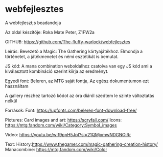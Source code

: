 # webfejlesztes
A webfejleszt;s beadandoja

Az oldal készítője: Roka Mate Peter, Z1FW2a

GITHUB: https://github.com/The-fluffy-warlock/webfejlesztes

Leírás: Bevezető a Magic: The Gathering kártyajátékhoz. Elmondja a történetet, a játékmenetet és némi esztétikát is bemutat.

JS kód: A mana combination weboldalhoz csatolva van egy JS kód ami a kiválasztott kombináció szerint kiírja az eredményt.

Egyedi font: Beleren, az MTG saját fontja, Az egész dokumentumon ezt használtam

A gallery részhez tartozó kódot az óra diáról szedtem le szinte változtatás nélkül

Források:
Font: https://upfonts.com/beleren-font-download-free/

Pictures:	Card images and art: https://scryfall.com/
		Icons: https://mtg.fandom.com/wiki/Category:Symbol_images

Video:		https://youtu.be/wif9ppH5JpI?si=21QMjxmwNDGNOiRr

Text:  		History:https://www.thegamer.com/magic-gathering-creation-history/
		Manacombine: https://mtg.fandom.com/wiki/Color
